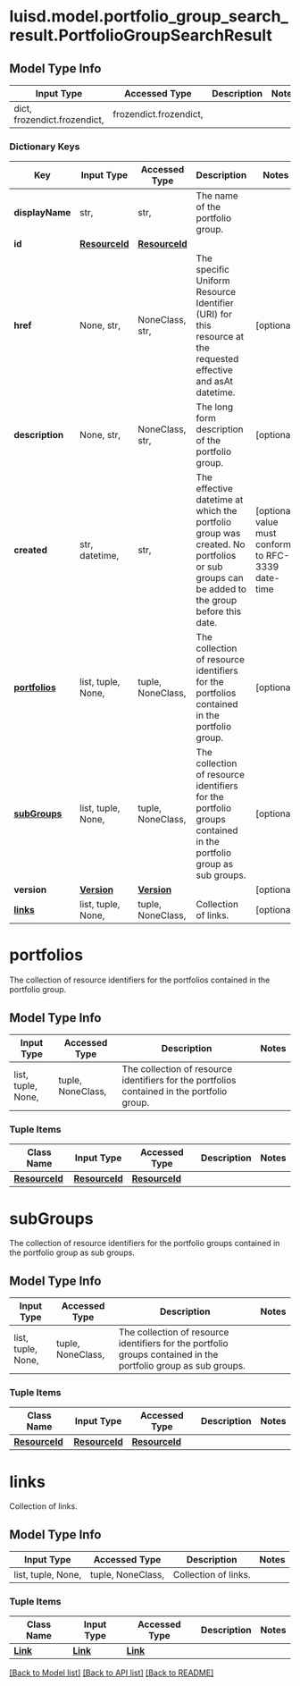 # luisd.model.portfolio_group_search_result.PortfolioGroupSearchResult

## Model Type Info
Input Type | Accessed Type | Description | Notes
------------ | ------------- | ------------- | -------------
dict, frozendict.frozendict,  | frozendict.frozendict,  |  | 

### Dictionary Keys
Key | Input Type | Accessed Type | Description | Notes
------------ | ------------- | ------------- | ------------- | -------------
**displayName** | str,  | str,  | The name of the portfolio group. | 
**id** | [**ResourceId**](ResourceId.md) | [**ResourceId**](ResourceId.md) |  | 
**href** | None, str,  | NoneClass, str,  | The specific Uniform Resource Identifier (URI) for this resource at the requested effective and asAt datetime. | [optional] 
**description** | None, str,  | NoneClass, str,  | The long form description of the portfolio group. | [optional] 
**created** | str, datetime,  | str,  | The effective datetime at which the portfolio group was created. No portfolios or sub groups can be added to the group before this date. | [optional] value must conform to RFC-3339 date-time
**[portfolios](#portfolios)** | list, tuple, None,  | tuple, NoneClass,  | The collection of resource identifiers for the portfolios contained in the portfolio group. | [optional] 
**[subGroups](#subGroups)** | list, tuple, None,  | tuple, NoneClass,  | The collection of resource identifiers for the portfolio groups contained in the portfolio group as sub groups. | [optional] 
**version** | [**Version**](Version.md) | [**Version**](Version.md) |  | [optional] 
**[links](#links)** | list, tuple, None,  | tuple, NoneClass,  | Collection of links. | [optional] 

# portfolios

The collection of resource identifiers for the portfolios contained in the portfolio group.

## Model Type Info
Input Type | Accessed Type | Description | Notes
------------ | ------------- | ------------- | -------------
list, tuple, None,  | tuple, NoneClass,  | The collection of resource identifiers for the portfolios contained in the portfolio group. | 

### Tuple Items
Class Name | Input Type | Accessed Type | Description | Notes
------------- | ------------- | ------------- | ------------- | -------------
[**ResourceId**](ResourceId.md) | [**ResourceId**](ResourceId.md) | [**ResourceId**](ResourceId.md) |  | 

# subGroups

The collection of resource identifiers for the portfolio groups contained in the portfolio group as sub groups.

## Model Type Info
Input Type | Accessed Type | Description | Notes
------------ | ------------- | ------------- | -------------
list, tuple, None,  | tuple, NoneClass,  | The collection of resource identifiers for the portfolio groups contained in the portfolio group as sub groups. | 

### Tuple Items
Class Name | Input Type | Accessed Type | Description | Notes
------------- | ------------- | ------------- | ------------- | -------------
[**ResourceId**](ResourceId.md) | [**ResourceId**](ResourceId.md) | [**ResourceId**](ResourceId.md) |  | 

# links

Collection of links.

## Model Type Info
Input Type | Accessed Type | Description | Notes
------------ | ------------- | ------------- | -------------
list, tuple, None,  | tuple, NoneClass,  | Collection of links. | 

### Tuple Items
Class Name | Input Type | Accessed Type | Description | Notes
------------- | ------------- | ------------- | ------------- | -------------
[**Link**](Link.md) | [**Link**](Link.md) | [**Link**](Link.md) |  | 

[[Back to Model list]](../../README.md#documentation-for-models) [[Back to API list]](../../README.md#documentation-for-api-endpoints) [[Back to README]](../../README.md)


